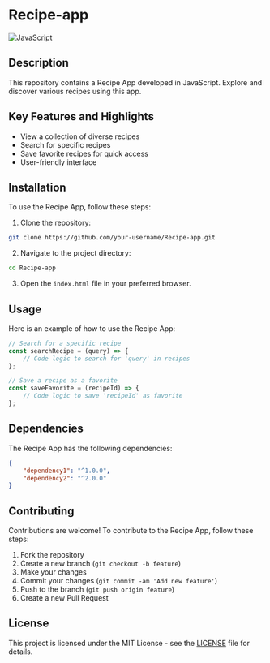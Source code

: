 # Recipe-app

[![JavaScript](https://img.shields.io/badge/Primary%20Language-JavaScript-yellow)](https://developer.mozilla.org/en-US/docs/Web/JavaScript)

## Description

This repository contains a Recipe App developed in JavaScript. Explore and discover various recipes using this app.

## Key Features and Highlights

- View a collection of diverse recipes
- Search for specific recipes
- Save favorite recipes for quick access
- User-friendly interface

## Installation

To use the Recipe App, follow these steps:

1. Clone the repository:

```bash
git clone https://github.com/your-username/Recipe-app.git
```

2. Navigate to the project directory:

```bash
cd Recipe-app
```

3. Open the `index.html` file in your preferred browser.

## Usage

Here is an example of how to use the Recipe App:

```javascript
// Search for a specific recipe
const searchRecipe = (query) => {
    // Code logic to search for 'query' in recipes
};

// Save a recipe as a favorite
const saveFavorite = (recipeId) => {
    // Code logic to save 'recipeId' as favorite
};
```

## Dependencies

The Recipe App has the following dependencies:

```json
{
    "dependency1": "^1.0.0",
    "dependency2": "^2.0.0"
}
```

## Contributing

Contributions are welcome! To contribute to the Recipe App, follow these steps:

1. Fork the repository
2. Create a new branch (`git checkout -b feature`)
3. Make your changes
4. Commit your changes (`git commit -am 'Add new feature'`)
5. Push to the branch (`git push origin feature`)
6. Create a new Pull Request

## License

This project is licensed under the MIT License - see the [LICENSE](LICENSE) file for details.
